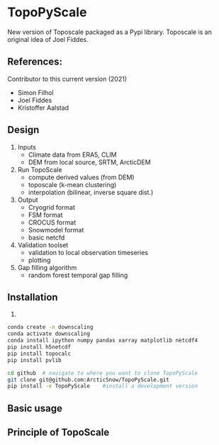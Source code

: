 # TopoPyScale
New version of Toposcale packaged as a Pypi library. Toposcale is an original idea of Joel Fiddes. 

**References:**
- 

Contributor to this current version (2021)
- Simon Filhol
- Joel Fiddes
- Kristoffer Aalstad

## Design

1. Inputs
    - Climate data from ERA5, CLIM
    - DEM from local source, SRTM, ArcticDEM
2. Run TopoScale
    - compute derived values (from DEM)
    - toposcale (k-mean clustering)
    - interpolation (bilinear, inverse square dist.)
3. Output
    - Cryogrid format
    - FSM format
    - CROCUS format
    - Snowmodel format
    - basic netcfd
4. Validation toolset
    - validation to local observation timeseries
    - plotting
5. Gap filling algorithm
    - random forest temporal gap filling
    
## Installation

1. 
```bash
conda create -n downscaling
conda activate downscaling
conda install ipython numpy pandas xarray matplotlib netcdf4
pip install h5netcdf
pip install topocalc
pip install pvlib

cd github  # navigate to where you want to clone TopoPyScale
git clone git@github.com:ArcticSnow/TopoPyScale.git
pip install -e TopoPyScale    #install a development version
```

## Basic usage

## Principle of TopoScale